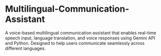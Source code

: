 # Multilingual-Communication-Assistant
A voice-based multilingual communication assistant that enables real-time speech input, language translation, and voice responses using Gemini API and Python. Designed to help users communicate seamlessly across different languages.
